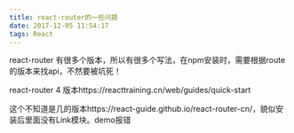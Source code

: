 ```yaml
---
title: react-router的一些问题
date: 2017-12-05 11:54:17
tags: React
---
```

react-router 有很多个版本，所以有很多个写法，在npm安装时，需要根据route的版本来找api，不然要被坑死！

react-router 4 版本https://reacttraining.cn/web/guides/quick-start

 这个不知道是几的版本https://react-guide.github.io/react-router-cn/，貌似安装后里面没有Link模块。demo报错